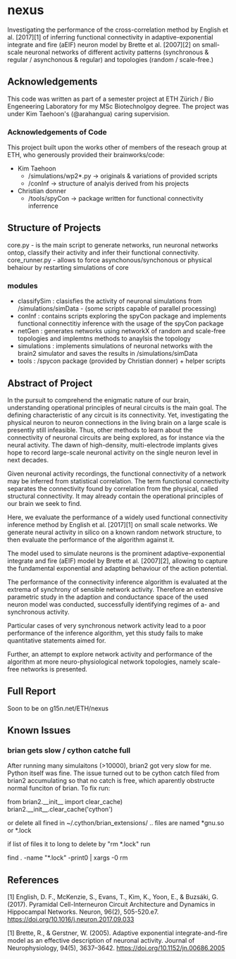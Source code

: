 # nexus
Investigating the performance of the cross-correlation method by English et al. [2017][1] of inferring functional connectivity in adaptive-exponential
integrate and fire (aEIF) neuron model by Brette et al. [2007][2] on small-scale neuronal networks of different activity patterns (synchronous & regular / asynchonous & regular) and topologies (random / scale-free.) 

## Acknowledgements

This code was written as part of a semester project at ETH Zürich / Bio Engeneering Laboratory for my MSc Biotechnolgoy degree. The project was under Kim Taehoon's (@arahangua) caring supervision. 

### Acknowledgements of Code
This project built upon the works other of members of the reseach group at ETH, who generously provided their brainworks/code:
- Kim Taehoon 
    - /simulations/wp2*.py  -> originals & variations of provided scripts
    - /conInf -> structure of analyis derived from his projects
- Christian donner 
    - /tools/spyCon -> package written for functional connectivity inferrence 

## Structure of Projects

core.py - is the main script to generate networks, run neuronal networks ontop, classify their activity and infer their functional connectivity. 
core_runner.py - allows to force asynchonous/synchonous or physical behaiour by restarting simulations of core

### modules
- classifySim : clasisfies the activity of neuronal simulations from /simulations/simData - (some scripts capable of parallel processing)
- conInf : contains scripts exploring the spyCon package and implements functional connectitiy inference with the usage of the spyCon package
- netGen :  generates networks using networkX of random and scale-free topologies and implemtns methods to anaylsis the topology
- simulations :  implements simulations of neuronal networks with the brain2 simulator and saves the results in /simulations/simData
- tools : /spycon package (provided by Christian donner) + helper scripts

## Abstract of Project 
In the pursuit to comprehend the enigmatic nature of our brain, understanding operational principles of neural circuits is the main goal. The defining
characteristic of any circuit is its connectivity. Yet, investigating the physical neuron to neuron connections in the living brain on a large scale is presently still infeasible. Thus, other methods to learn about the connectivity of neuronal circuits are being explored, as for instance via the neural activity. The dawn of high-density, multi-electrode implants gives hope to record large-scale neuronal activity on the single neuron level in next decades.

Given neuronal activity recordings, the functional connectivity of a network may be inferred from statistical correlation. The term functional connectivity separates the connectivity found by correlation from the physical, called structural connectivity. It may already contain the operational principles of
our brain we seek to find.

Here, we evaluate the performance of a widely used functional connectivity
inference method by English et al. [2017][1] on small scale networks. We generate neural activity in silico on a known random network structure, to then
evaluate the performance of the algorithm against it.

The model used to simulate neurons is the prominent adaptive-exponential
integrate and fire (aEIF) model by Brette et al. [2007][2], allowing to capture the fundamental exponential and adapting behaviour of the action potential.

The performance of the connectivity inference algorithm is evaluated at the extrema of synchrony of sensible network activity. Therefore an extensive parametric study in the adaption and conductance space of the used neuron
model was conducted, successfully identifying regimes of a- and synchronous activity.

Particular cases of very synchronous network activity lead to a poor performance of the inference algorithm, yet this study fails to make quantitative
statements aimed for.

Further, an attempt to explore network activity and performance of the algorithm at more neuro-physiological network topologies, namely scale-free networks is presented.


## Full Report
Soon to be on g15n.net/ETH/nexus


## Known Issues

### brian gets slow / cython catche full
After running many simulaitons (>10000), brian2 got very slow for me. Python itself was fine. 
The issue turned out to be cython catch filed from brian2 accumulating so that no catch is free, which aparently obstructe normal funciton of brian.
To fix run:

<python>
from brian2.__init__ import clear_cache) 
brian2.__init__.clear_cache('cython')
</python>

or delete all fined in ~/.cython/brian_extensions/ .. files are named *gnu.so or *.lock

if list of files it to long to delete by "rm *.lock" run 

<bash>
find . -name "*.lock" -print0 | xargs -0 rm
</bash>

## References
[1] English, D. F., McKenzie, S., Evans, T., Kim, K., Yoon, E., & Buzsáki, G. (2017). Pyramidal Cell-Interneuron Circuit Architecture and Dynamics in Hippocampal Networks. Neuron, 96(2), 505-520.e7. https://doi.org/10.1016/j.neuron.2017.09.033

[1] Brette, R., & Gerstner, W. (2005). Adaptive exponential integrate-and-fire model as an effective description of neuronal activity. Journal of Neurophysiology, 94(5), 3637–3642. https://doi.org/10.1152/jn.00686.2005
